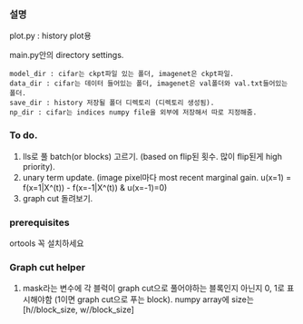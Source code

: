 ### 설명
plot.py : history plot용

main.py안의 directory settings.  
```
model_dir : cifar는 ckpt파일 있는 폴더, imagenet은 ckpt파일.  
data_dir : cifar는 데이터 들어있는 폴더, imagenet은 val폴더와 val.txt들어있는 폴더.  
save_dir : history 저장될 폴더 디렉토리 (디렉토리 생성됨).  
np_dir : cifar는 indices numpy file을 외부에 저장해서 따로 지정해줌.  
```

### To do.
1) lls로 풀 batch(or blocks) 고르기. (based on flip된 횟수. 많이 flip된게 high priority).  
2) unary term update. (image pixel마다 most recent marginal gain. u(x=1) = f(x=1|X^(t)) - f(x=-1|X^(t)) & u(x=-1)=0)
3) graph cut 돌려보기. 

### prerequisites
ortools 꼭 설치하세요

### Graph cut helper
1) mask라는 변수에 각 블럭이 graph cut으로 풀어야하는 블록인지 아닌지 0, 1로 표시해야함 (1이면 graph cut으로 푸는 block). numpy array에 size는 [h//block_size, w//block_size] 

